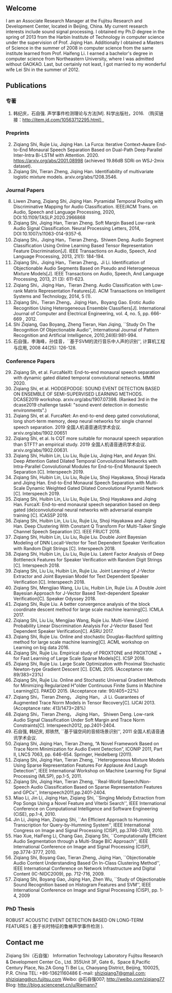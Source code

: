 ## Welcome

I am an Associate Research Manager at the Fujitsu Research and Development Center, located in Beijing, China. My current research interests include sound signal processing. I obtained my Ph.D degree in the spring of 2013 from the Harbin Institute of Technology in computer science under the supervision of Prof. Jiqing Han. Additionally I obtained a Masters of Science in the summer of 2008 in computer science from the same institute learned from Prof.  Haifeng Li.  I earned a bachelor's degree in computer science from Northeastern University,  where I  was admitted  without GAOKAO. Last, but certainly not least, I got married to my wonderful wife Lei Shi in the summer of 2012.

## Publications

### 专著

1. 韩纪庆，石自强. 声学事件检测理论与方法[M]. 科学出版社，2016. （购买链接：http://item.jd.com/10563712295.html）

### Preprints

2. Ziqiang Shi, Rujie Liu, Jiqing Han. La Furca: Iterative Context-Aware End-to-End Monaural Speech Separation Based on Dual-Path  Deep Parallel Inter-Intra Bi-LSTM with Attention. 2020. https://arxiv.org/abs/2001.08998  (achieved 19.86dB SDRi on WSJ-2mix dataset).
1. Ziqiang Shi, Tieran Zheng, Jiqing Han.  Identifiability of multivariate logistic mixture models.  arxiv.org/abs/1208.3546.

### Journal  Papers

8. Liwen Zhang, Ziqiang Shi, Jiqing Han. Pyramidal Temporal Pooling with Discriminative Mapping for Audio Classification. IEEE/ACM Trans. on Audio, Speech and Language Processing, 2020, DOI:10.1109/TASLP.2020.2966868
7. Ziqiang Shi, Jiqing Han, Tieran Zheng. Soft Margin Based Low-rank Audio Signal Classification. Neural Processing Letters, 2014, DOI:10.1007/s11063-014-9357-6. 
6. Ziqiang Shi，Jiqing Han，Tieran Zheng，Shiwen Deng. Audio Segment Classification Using Online Learning Based Tensor Representation Feature Discrimination[J]. IEEE Transactions on Audio, Speech, And Language Processing, 2013, 21(1): 184-194.
5. Ziqiang Shi，Jiqing Han，Tieran Zheng，Ji Li. Identification of Objectionable Audio Segments Based on Pseudo and Heterogeneous Mixture Models[J]. IEEE Transactions on Audio, Speech, And Language Processing, 2013, 21 (3): 611-623.
4. Ziqiang Shi，Jiqing Han，Tieran Zheng. Audio Classification with Low-rank Matrix Representation Features[J]. ACM Transactions on Intelligent Systems and Technology, 2014, 5 (1).
3. Ziqiang Shi，Tieran Zheng，Jiqing Han，Boyang Gao. Erotic Audio Recognition Using Heterogeneous Ensemble Classifiers[J]. International Journal of Computer and Electrical Engineering, vol. 4, no. 5, pp. 666-669 , 2012.
2. Shi Ziqiang, Gao Boyang, Zheng Tieran, Han Jiqing, ``Study On The Recognition Of Objectionable Audio'', International Journal of Pattern Recognition and Artificial Intelligence, 2010,24(6):981-994.
1. 石自强，李海峰，孙佳音，``基于SVM的流行音乐中人声的识别'', 计算机工程与应用, 2008 44(25): 126-128.

### Conference Papers

29. Ziqiang Sh, et al.  FurcaNeXt: End-to-end monaural speech separation with dynamic gated dilated temporal convolutional networks.   MMM 2020.  
28. Ziqiang Shi, et al.  HODGEPODGE: SOUND EVENT DETECTION BASED ON ENSEMBLE OF SEMI-SUPERVISED LEARNING METHODS.   DCASE2019 workshop. arxiv.org/abs/1907.07398. (Ranked 3rd in the dcase2019 challenge task4: "sound event detection in domestic environments".)
27. Ziqiang Shi, et al.  FurcaNet: An end-to-end deep gated convolutional, long short-term memory, deep neural networks for single channel speech separation.  2019 全国人机语音通讯学术会议.  arxiv.org/abs/1902.00651
26. Ziqiang Shi, et al. Is CQT more suitable for monaural speech separation than STFT? an empirical study.   2019 全国人机语音通讯学术会议. arxiv.org/abs/1902.00631. 
25. Ziqiang Shi, Huibin Lin, Liu Liu, Rujie Liu, Jiqing Han, and Anyan Shi.  Deep Attention Gated Dilated Temporal Convolutional Networks with Intra-Parallel Convolutional Modules for End-to-End Monaural Speech Separation  [C].   Interspeech 2019.
24. Ziqiang Shi, Huibin Lin, Liu Liu, Rujie Liu, Shoji Hayakawa, Shouji Harada and Jiqing Han.  End-to-End Monaural Speech Separation with Multi-Scale Dynamic Weighted Gated Dilated Convolutional Pyramid Network [C].   Interspeech 2019.
23. Ziqiang Shi, Huibin Lin, Liu Liu, Rujie Liu, Shoji Hayakawa and Jiqing Han.  FurcaX: End-to-end monaural speech separation based on deep gated (de)convolutional neural networks with adversarial example training [C].   ICASSP 2019.
22. Ziqiang Shi, Huibin Lin, Liu Liu, Rujie Liu, Shoji Hayakawa and Jiqing Han.  Deep Clustering With Constant Q Transform For Multi-Talker Single Channel Speech Separation [C].   IEEE FRUCT 2018.
21. Ziqiang Shi, Huibin Lin, Liu Liu, Rujie Liu.  Double Joint Bayesian Modeling of DNN LocalI-Vector for Text Dependent Speaker Veriﬁcation with Random Digit Strings [C].  Interspeech 2018.
20. Ziqiang Shi, Huibin Lin, Liu Liu, Rujie Liu. Latent Factor Analysis of Deep Bottleneck Features for Speaker Veriﬁcation with Random Digit Strings [C].  Interspeech  2018.
19. Ziqiang Shi, Liu Liu, Huibin Lin, Rujie Liu.  Joint Learning of J-Vector Extractor and Joint Bayesian Model for Text Dependent Speaker Veriﬁcation [C].  Interspeech 2018.
18. Ziqiang Shi, Mengjiao Wang, Liu Liu, Huibin Lin, Rujie Liu.  A Double Joint Bayesian Approach for J-Vector Based Text-dependent Speaker Verification[C].  Speaker Odyssey 2018.
17. Ziqiang Shi, Rujie Liu. A better convergence analysis of the block coordinate descent method for large scale machine learning[C]. ICMLA 2017. 
16. Ziqiang Shi, Liu Liu, Mengjiao Wang, Rujie Liu.  Multi-View (Joint) Probability Linear Discrimination Analysis For J-Vector Based Text Dependent Speaker Verification[C]. ASRU 2017.
15. Ziqiang Shi, Rujie Liu. Online and stochastic Douglas-Rachford splitting method for large scale machine learning[C].  ACML workshop on Learning on big data 2016.
14. Ziqiang Shi, Rujie Liu. Empirical study of PROXTONE and PROXTONE +  for Fast Learning of Large Scale Sparse Models[C]. ICSP 2016.
13. Ziqiang Shi, Rujie Liu. Large Scale Optimization with Proximal Stochastic Newton-type Gradient Descent [C]. ECML 2015. (Acceptance rate: 89/383=23%)
12. Ziqiang Shi, Rujie Liu. Online and Stochastic Universal Gradient Methods for Minimizing Regularized H"older Continuous Finite Sums in Machine Learning[C]. PAKDD 2015. (Acceptance rate: 90/405=22%)
11. Ziqiang Shi，Tieran Zheng， Jiqing Han， Ji Li. Guarantees of Augmented Trace Norm Models in Tensor Recovery[C]. IJCAI 2013. (Acceptance rate: 413/1473=28%)
10. Ziqiang Shi，Tieran Zheng， Jiqing Han， Shiwen Deng. Low-rank Audio Signal Classification Under Soft Margin and Trace Norm Constraints[C]. Interspeech2012, pp.2401-2404.
9. 石自强, 韩纪庆, 郑铁然, ``基于锚空间的音频场景识别'', 2011 全国人机语音通讯学术会议.
8. Ziqiang Shi, Jiqing Han, Tieran Zheng, “A Novel Framework Based on Trace Norm Minimization for Audio Event Detection”, ICONIP 2011, Part II, LNCS 7063, pp. 646-654. Springer, Heidelberg (2011).
7. Ziqiang Shi, Jiqing Han, Tieran Zheng, ``Heterogeneous Mixture Models Using Sparse Representation Features For Applause And Laugh Detection'', IEEE International Workshop on Machine Learning For Signal Processing (MLSP), pp.1-5, 2011.
6. Ziqiang Shi, Jiqing Han, Tieran Zheng, ``Real-World Speech/Non-Speech Audio Classification Based on Sparse Representation Features and GPCs'', Interspeech2011,pp.2401-2404.
5. Miao Li, Jin Li, Jiqing Han, Ziqiang Shi, ``Singing Melody Extraction from Pop Songs Using a Novel Feature and Viterbi Search'', IEEE International Conference on Computational Intelligence and Software Engineering (CiSE), pp.1-4, 2010.
4. Jin Li, Jiqing Han, Ziqiang Shi, ``An Efficient Approach to Humming Transcription for Query-by-Humming System'', IEEE International Congress on Image and Signal Processing (CISP), pp.3746-3749, 2010.
3. Hao Xue, HaiFeng Li, Chang Gao, Ziqiang Shi, ``Computationally Efficient Audio Segmentation through a Multi-Stage BIC Approach'', IEEE International Conference on Image and Signal Processing (CISP), pp.3774-3777, 2010.
2. Ziqiang Shi, Boyang Gao, Tieran Zheng, Jiqing Han, ``Objectionable Audio Content Understanding Based On In-Class Clustering Method'', IEEE International Conference on Network Infrastructure and Digital Content (IC-NIDC2009), pp. 712-716, 2009.
1. Ziqiang Shi, Boyang Gao, Jiqing Han, Zhen Wu, ``Study of Objectionable Sound Recognition based on Histogram Features and SVM'', IEEE International Conference on Image and Signal Processing (CISP), pp. 1-4, 2009

### PhD Thesis

ROBUST ACOUSTIC EVENT DETECTION BASED ON LONG-TERM FEATURES ( 基于长时特征的鲁棒声学事件检测 ).

## Contact me

Ziqiang Shi（石自强）
Information Technology Laboratory
Fujitsu Research & Development Center Co., Ltd.
355Unit 3F, Gate 6，Space 8,Pacific Century Place, 
No.2A Gong Ti Bei Lu, Chaoyang District, Beijing, 100025, P.R. China
TEL: +86-13621160486
E-mail: shiziqiang7@gmail.com; shiziqiang@cn.fujitsu.com
Weibo:  @石自强007; http://weibo.com/ziqiang77
Blog:  http://blog.sciencenet.cn/u/Riemann7
